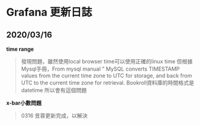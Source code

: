 # Grafana 更新日誌
## 2020/03/16
**time range**
>發現問題，雖然使用local browser time可以使用正確的linux time
但根據Mysql手冊，From mysql manual " MySQL converts TIMESTAMP values from the current time zone to UTC for storage, and back from UTC to the current time zone for retrieval.
Bookroll資料庫的時間格式是datetime 所以會有這個問題


**x-bar小數問題**
>0316 昱蓉更新完成，以解決
